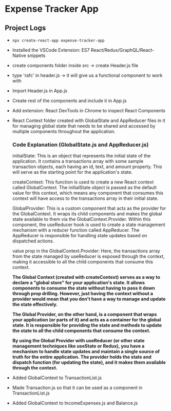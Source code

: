 # Expense Tracker App

## Project Logs
- ```npx create-react-app expense-tracker-app```
- Installed the VSCode Extension: ES7 React/Redux/GraphQL/React-Native snippets
- create components folder inside src -> create Header.js file
- type 'rafc' in header.js -> it will give us a functional component to work with
- Import Header.js in App.js
- Create rest of the components and include it in App.js
- Add extension: React DevTools in Chrome to inspect React Components
- React Context folder created with GlobalState and AppReducer files in it for managing global state that needs to be shared and accessed by multiple components throughout the application.

    ### Code Explanation (GlobalState.js and AppReducer.js)
    initialState: This is an object that represents the initial state of the application. It contains a transactions array with some sample transaction objects, each having an id, text, and amount property. This will serve as the starting point for the application's state.

    createContext: This function is used to create a new React context called GlobalContext. The initialState object is passed as the default value for this context, which means any component that consumes this context will have access to the transactions array in their initial state.

    GlobalProvider: This is a custom component that acts as the provider for the GlobalContext. It wraps its child components and makes the global state available to them via the GlobalContext.Provider. Within this component, the useReducer hook is used to create a state management mechanism with a reducer function called AppReducer. The AppReducer is responsible for handling state updates based on dispatched actions.

    value prop in the GlobalContext.Provider: Here, the transactions array from the state managed by useReducer is exposed through the context, making it accessible to all the child components that consume this context.

    **The Global Context (created with createContext) serves as a way to declare a "global store" for your application's state. It allows components to consume the state without having to pass it down through prop drilling. However, just having the context without a provider would mean that you don't have a way to manage and update the state effectively.**

    **The Global Provider, on the other hand, is a component that wraps your application (or parts of it) and acts as a container for the global state. It is responsible for providing the state and methods to update the state to all the child components that consume the context.**

    **By using the Global Provider with useReducer (or other state management techniques like useState or Redux), you have a mechanism to handle state updates and maintain a single source of truth for the entire application. The provider holds the state and dispatch function (for updating the state), and it makes them available through the context.**

- Added GlobalContext to TransactionList.js
- Made Transaction.js so that it can be used as a component in TransactionList.js
- Added GlobalContext to IncomeExpenses.js and Balance.js